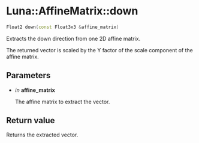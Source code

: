 # Luna::AffineMatrix::down

```c++
Float2 down(const Float3x3 &affine_matrix)
```

Extracts the down direction from one 2D affine matrix. 

The returned vector is scaled by the Y factor of the scale component of the affine matrix. 

## Parameters
* *in* **affine_matrix**

    The affine matrix to extract the vector. 

## Return value
Returns the extracted vector. 

